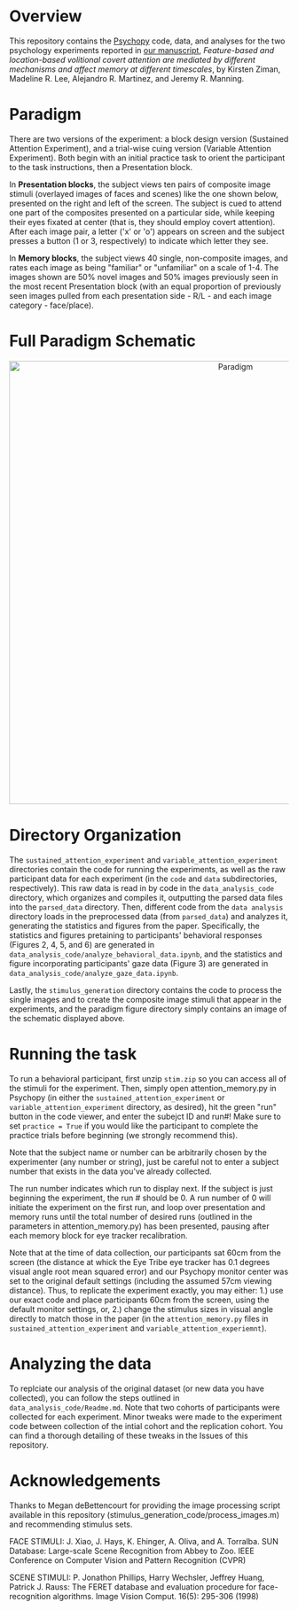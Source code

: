 # Overview

This repository contains the [Psychopy](http://psychopy.org/) code, data, and analyses for the two psychology experiments reported in [our manuscript](https://psyarxiv.com/2ps6e), <i>Feature-based and location-based volitional covert attention are mediated by different mechanisms and affect memory at different timescales</i>, by Kirsten Ziman, Madeline R. Lee, Alejandro R. Martinez, and Jeremy R. Manning.

# Paradigm

There are two versions of the experiment: a block design version (Sustained Attention Experiment), and a trial-wise cuing version (Variable Attention Experiment). Both begin with an initial practice task to orient the participant to the task instructions, then a Presentation block.

In <b>Presentation blocks</b>, the subject views ten pairs of composite image stimuli (overlayed images of faces and scenes) like the one shown below, presented on the right and left of the screen. The subject is cued to attend one part of the composites presented on a particular side, while keeping their eyes fixated at center (that is, they should employ covert attention). After each image pair, a letter ('x' or 'o') appears on screen and the subject presses a button (1 or 3, respectively) to indicate which letter they see.<br />

In <b>Memory blocks</b>, the subject views 40 single, non-composite images, and rates each image as being "familiar" or "unfamiliar" on a scale of 1-4. The images shown are 50% novel images and 50% images previously seen in the most recent Presentation block (with an equal proportion of previously seen images pulled from each presentation side - R/L - and each image category - face/place).

 
 # Full Paradigm Schematic
 
<center><img style="display: inline" src="paradigm_figure/paradigm_and_key.jpg" alt="Paradigm" width="800"> </center>

# Directory Organization

The `sustained_attention_experiment` and `variable_attention_experiment` directories contain the code for running the experiments, as well as the raw participant data for each experiment (in the `code` and `data` subdirectories, respectively). This raw data is read in by code in the `data_analysis_code` directory, which organizes and compiles it, outputting the parsed data files into the `parsed_data` directory. Then, different code from the `data analysis` directory loads in the preprocessed data (from `parsed_data`) and analyzes it, generating the statistics and figures from the paper. Specifically, the statistics and figures pretaining to participants' behavioral responses (Figures 2, 4, 5, and 6) are generated in `data_analysis_code/analyze_behavioral_data.ipynb`, and the statistics and figure incorporating participants' gaze data (Figure 3) are generated in `data_analysis_code/analyze_gaze_data.ipynb`.

Lastly, the `stimulus_generation` directory contains the code to process the single images and to create the composite image stimuli that appear in the experiments, and the paradigm figure directory simply contains an image of the schematic displayed above. 

# Running the task

To run a behavioral participant, first unzip `stim.zip` so you can access all of the stimuli for the experiment. Then, simply open attention_memory.py in Psychopy (in either the `sustained_attention_experiment` or `variable_attention_experiment` directory, as desired), hit the green "run" button in the code viewer, and enter the subejct ID and run#! Make sure to set `practice = True` if you would like the participant to complete the practice trials before beginning (we strongly recommend this).

Note that the subject name or number can be arbitrarily chosen by the experimenter (any number or string), just be careful not to enter a subject number that exists in the data you've already collected.

The run number indicates which run to display next. If the subject is just beginning the experiment, the run # should be 0. A run number of 0 will initiate the experiment on the first run, and loop over presentation and memory runs until the total number of desired runs (outlined in the parameters in attention_memory.py) has been presented, pausing after each memory block for eye tracker recalibration. 

Note that at the time of data collection, our participants sat 60cm from the screen (the distance at whick the Eye Tribe eye tracker has 0.1 degrees visual angle root mean squared error) and our Psychopy monitor center was set to the original default settings (including the assumed 57cm viewing distance). Thus, to replicate the experiment exactly, you may either: 1.) use our exact code and place participants 60cm from the screen, using the default monitor settings, or, 2.) change the stimulus sizes in visual angle directly to match those in the paper (in the `attention_memory.py` files in `sustained_attention_experiment` and `variable_attention_experiemnt`).

# Analyzing the data

To replciate our analysis of the original dataset (or new data you have collected), you can follow the steps outlined in `data_analysis_code/Readme.md`. Note that two cohorts of participants were collected for each experiment. Minor tweaks were made to the experiment code between collection of the intial cohort and the replication cohort. You can find a thorough detailing of these tweaks in the Issues of this repository. 

# Acknowledgements
Thanks to Megan deBettencourt for providing the image processing script available in this repository (stimulus_generation_code/process_images.m) and recommending stimulus sets. 


FACE STIMULI:
J. Xiao, J. Hays, K. Ehinger, A. Oliva, and A. Torralba.
SUN Database: Large-scale Scene Recognition from Abbey to Zoo.
IEEE Conference on Computer Vision and Pattern Recognition (CVPR)

SCENE STIMULI:
P. Jonathon Phillips, Harry Wechsler, Jeffrey Huang, Patrick J. Rauss: The FERET database and evaluation procedure for face-recognition algorithms. Image Vision Comput. 16(5): 295-306 (1998)

